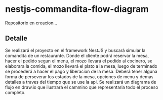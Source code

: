 # nestjs-commandita-flow-diagram

Repositorio en creacion...

## Detalle

Se realizará el proyecto en el framework NestJS y buscará simular la comandita de un restaurante. Donde el cliente podrá reservar la mesa, hacer el pedido segun el menu, el mozo llevará el pedido al cocinero, se elaborara la comida, el mozo llevará el plato a la mesa, luego de terminado se procederá a hacer el pago y liberacion de la mesa.
Deberá tener alguna forma de perseverar los estados de la mesa, opciones de menu y demas detalles a traves del tiempo que se use la api.
Se realizará un diagrama de flujo en draw.io que ilustrará el cammino que representaria todo el proceso completo.
